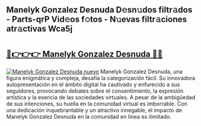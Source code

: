 ## Manelyk Gonzalez Desnuda D𝚎sn𝚞dos filtr𝚊dos - Parts-qrP Vid𝚎os f𝚘tos - N𝚞evas filtr𝚊ciones atr𝚊ctivas Wca5j

# <h2><a href="http://mb134j.tromn.icu/?c=Manelyk+Gonzalez+Desnuda">🔗👉👉👉 Manelyk Gonzalez Desnuda 🔗🔗</a></h2>

[![Manelyk Gonzalez Desnuda nuevo](https://i.imgur.com/pEAQMta.gif)](http://mb134j.tromn.icu/?c=Manelyk+Gonzalez+Desnuda)
Manelyk Gonzalez Desnuda, una figura enigmática y compleja, desafía la categorización fácil. Su innovadora autopresentación en el ámbito digital ha cautivado y enfurecido a sus seguidores, provocando debates sobre el consentimiento, la expresión artística y la esencia de las sociedades virtuales. A pesar de la ambigüedad de sus intenciones, su huella en la comunidad virtual es imborrable. Con una dedicación inquebrantable y un atractivo innegable, el impacto de Manelyk Gonzalez Desnuda en la comunidad en línea es ilimitado.

